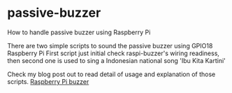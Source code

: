 # passive-buzzer
How to handle passive buzzer using Raspberry Pi

There are two simple scripts to sound the passive buzzer using GPIO18 Raspberry Pi
First script just initial check raspi-buzzer's wiring readiness, then second one is used to sing a Indonesian national song 'Ibu Kita Kartini'

Check my blog post out to read detail of usage and explanation of those scripts. [Raspberry Pi buzzer](https://saptaji.com/2023/06/05/raspberry-pi-3-buzzer-pasif-menyanyi-kamu-pasti-tahu-lagu-ini/)
